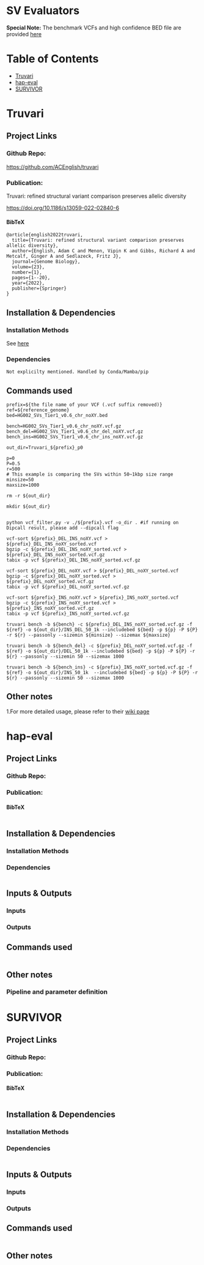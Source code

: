 # SV Evaluators
**Special Note:** The benchmark VCFs and high confidence BED file are provided [here](https://github.com/maiziezhoulab/LRSV_combo/tree/main/benchmarks) 
# Table of Contents
- [Truvari](#Truvari)
- [hap-eval](#hap-eval)
- [SURVIVOR](#SURVIVOR)


# Truvari
## Project Links
### Github Repo:
https://github.com/ACEnglish/truvari
### Publication:
Truvari: refined structural variant comparison preserves allelic diversity

https://doi.org/10.1186/s13059-022-02840-6
#### BibTeX
```
@article{english2022truvari,
  title={Truvari: refined structural variant comparison preserves allelic diversity},
  author={English, Adam C and Menon, Vipin K and Gibbs, Richard A and Metcalf, Ginger A and Sedlazeck, Fritz J},
  journal={Genome Biology},
  volume={23},
  number={1},
  pages={1--20},
  year={2022},
  publisher={Springer}
}
```
## Installation & Dependencies
### Installation Methods
See [here](https://github.com/acenglish/truvari/wiki/Installation)
### Dependencies
```
Not explicilty mentioned. Handled by Conda/Mamba/pip
```
## Commands used
```
prefix=${the file name of your VCF (.vcf suffix removed)}
ref=${reference_genome}
bed=HG002_SVs_Tier1_v0.6_chr_noXY.bed

bench=HG002_SVs_Tier1_v0.6_chr_noXY.vcf.gz
bench_del=HG002_SVs_Tier1_v0.6_chr_del_noXY.vcf.gz
bench_ins=HG002_SVs_Tier1_v0.6_chr_ins_noXY.vcf.gz

out_dir=Truvari_${prefix}_p0

p=0
P=0.5
r=500
# This example is comparing the SVs within 50~1kbp size range 
minsize=50
maxsize=1000

rm -r ${out_dir}

mkdir ${out_dir}


python vcf_filter.py -v ./${prefix}.vcf -o_dir . #if running on Dipcall result, please add --dipcall flag

vcf-sort ${prefix}_DEL_INS_noXY.vcf > ${prefix}_DEL_INS_noXY_sorted.vcf
bgzip -c ${prefix}_DEL_INS_noXY_sorted.vcf > ${prefix}_DEL_INS_noXY_sorted.vcf.gz
tabix -p vcf ${prefix}_DEL_INS_noXY_sorted.vcf.gz

vcf-sort ${prefix}_DEL_noXY.vcf > ${prefix}_DEL_noXY_sorted.vcf
bgzip -c ${prefix}_DEL_noXY_sorted.vcf > ${prefix}_DEL_noXY_sorted.vcf.gz
tabix -p vcf ${prefix}_DEL_noXY_sorted.vcf.gz

vcf-sort ${prefix}_INS_noXY.vcf > ${prefix}_INS_noXY_sorted.vcf
bgzip -c ${prefix}_INS_noXY_sorted.vcf > ${prefix}_INS_noXY_sorted.vcf.gz
tabix -p vcf ${prefix}_INS_noXY_sorted.vcf.gz

truvari bench -b ${bench} -c ${prefix}_DEL_INS_noXY_sorted.vcf.gz -f ${ref} -o ${out_dir}/INS_DEL_50_1k --includebed ${bed} -p ${p} -P ${P} -r ${r} --passonly --sizemin ${minsize} --sizemax ${maxsize}

truvari bench -b ${bench_del} -c ${prefix}_DEL_noXY_sorted.vcf.gz -f ${ref} -o ${out_dir}/DEL_50_1k --includebed ${bed} -p ${p} -P ${P} -r ${r} --passonly --sizemin 50 --sizemax 1000

truvari bench -b ${bench_ins} -c ${prefix}_INS_noXY_sorted.vcf.gz -f ${ref} -o ${out_dir}/INS_50_1k  --includebed ${bed} -p ${p} -P ${P} -r ${r} --passonly --sizemin 50 --sizemax 1000

```
## Other notes
1.For more detailed usage, please refer to their [wiki page](https://github.com/ACEnglish/truvari/wiki)

# hap-eval
## Project Links
### Github Repo:

### Publication:

#### BibTeX
```

```
## Installation & Dependencies
### Installation Methods

### Dependencies
```

```
## Inputs & Outputs
### Inputs

### Outputs

## Commands used
```

```
## Other notes
### Pipeline and parameter definition

# SURVIVOR
## Project Links
### Github Repo:

### Publication:

#### BibTeX
```

```
## Installation & Dependencies
### Installation Methods

### Dependencies
```

```
## Inputs & Outputs
### Inputs

### Outputs

## Commands used
```

```
## Other notes
